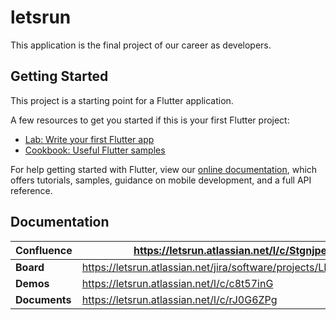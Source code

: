 # letsrun

This application is the final project of our career as developers.

## Getting Started

This project is a starting point for a Flutter application.

A few resources to get you started if this is your first Flutter project:

- [Lab: Write your first Flutter app](https://flutter.dev/docs/get-started/codelab)
- [Cookbook: Useful Flutter samples](https://flutter.dev/docs/cookbook)

For help getting started with Flutter, view our
[online documentation](https://flutter.dev/docs), which offers tutorials,
samples, guidance on mobile development, and a full API reference.


## Documentation 

| **Confluence** | https://letsrun.atlassian.net/l/c/Stgnjpef                        |
|----------------|-------------------------------------------------------------------|
| **Board**      | https://letsrun.atlassian.net/jira/software/projects/LET/boards/1 |
| **Demos**      | https://letsrun.atlassian.net/l/c/c8t57inG                        |
| **Documents**  | https://letsrun.atlassian.net/l/c/rJ0G6ZPg                        |